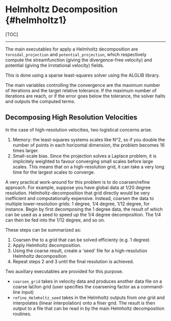 # Helmholtz Decomposition {#helmholtz1}
[TOC]

---

The main executables for apply a Helmholtz decomposition are `toroidal_projection` and `potential_projection`, which respectively compute the streamfunction (giving the divergence-free velocity) and potential (giving the irrotational velocity) fields.

This is done using a sparse least-squares solver using the ALGLIB library.

The main variables controlling the convergence are the maximum number of iterations and the target relative tolerance.
If the maximum number of iterations are reach, or if the error goes below the tolerance, the solver halts and outputs the computed terms.

## Decomposing High Resolution Velocities

In the case of high-resolution velocities, two logistical concerns arise.
1. Memory: the least-squares systems scales like N^2, so if you double the number of points in each horizontal dimension, the problem becomes 16 times larger.
2. Small-scale bias. Since the projection solves a Laplace problem, it is implicitely weighted to favour converging small scales before large scales. This means that on a high-resolution grid, it can take a very long time for the largest scales to converge.

A very practical work-around for this problem is to do coarsen/refine approach.
For example, suppose you have global data at 1/20 degree resolution.
Helmholtz-decomposition that grid directly would be very inefficient and computationally expensive.
Instead, coarsen the data to multiple lower-resolution grids: 1 degree, 1/4 degree, 1/12 degree, for instance.
Begin by first decomposing the 1 degree data, the result of which can be used as a seed to speed up the 1/4 degree decomposition.
The 1/4 can then be fed into the 1/12 degree, and so on.

These steps can be summarized as:
1. Coarsen the to a grid that can be solved efficienty (e.g. 1 degree)
2. Apply Helmholtz decomposition.
3. Using the coarse result, create a 'seed' file for a high-resolution Helmholtz decomposition
4. Repeat steps 2 and 3 until the final resolution is achieved.

Two auxiliary executables are provided for this purpose.
* `coarsen_grid` takes in velocity data and produces another data file on a coarse lat/lon grid (user specifies the coarsening factor as a command-line input)
* `refine_Helmholtz_seed` takes in the Helmholtz outputs from one grid and interpolates (linear interpolation) onto a finer grid. The result is then output to a file that can be read in by the main Helmholtz decomposition routines.

